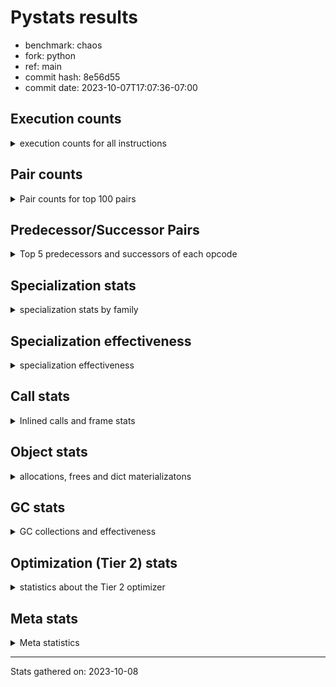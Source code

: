 
# Pystats results

- benchmark: chaos
- fork: python
- ref: main
- commit hash: 8e56d55
- commit date: 2023-10-07T17:07:36-07:00

## Execution counts

<details>
<summary> execution counts for all instructions </summary>

|Name | Count | Self | Cumulative | Miss ratio | 
|---|---:|---:|---:|---:|
| LOAD_FAST | 123,939,000 | 19.1% | 19.1% |  |
| LOAD_FAST_LOAD_FAST | 66,018,660 | 10.2% | 29.2% |  |
| LOAD_ATTR_INSTANCE_VALUE | 64,604,040 | 9.9% | 39.2% |  |
| STORE_FAST | 43,789,980 | 6.7% | 45.9% |  |
| BINARY_OP_SUBTRACT_INT | 34,505,760 | 5.3% | 51.2% |  |
| LOAD_CONST | 32,549,460 | 5.0% | 56.2% |  |
| BINARY_SUBSCR_LIST_INT | 24,988,920 | 3.8% | 60.1% |  |
| BINARY_OP_ADD_INT | 24,272,220 | 3.7% | 63.8% |  |
| BINARY_OP_MULTIPLY_FLOAT | 23,100,000 | 3.6% | 67.3% |  |
| BINARY_OP | 22,220,740 | 3.4% | 70.8% |  |
| BINARY_OP_ADD_FLOAT | 15,000,120 | 2.3% | 73.1% |  |
| RESUME_CHECK | 14,400,240 | 2.2% | 75.3% |  |
| RETURN_VALUE | 14,100,120 | 2.2% | 77.5% |  |
| STORE_ATTR_INSTANCE_VALUE | 13,203,960 | 2.0% | 79.5% |  |
| FOR_ITER_RANGE | 12,665,520 | 1.9% | 81.4% |  |
| JUMP_BACKWARD | 8,873,220 | 1.4% | 82.8% |  |
| LOAD_ATTR_METHOD_WITH_VALUES | 8,100,000 | 1.2% | 84.0% |  |
| CALL_PY_EXACT_ARGS | 7,800,000 | 1.2% | 85.2% |  |
| LOAD_GLOBAL_BUILTIN | 7,506,420 | 1.2% | 86.4% |  |
| POP_JUMP_IF_FALSE | 7,346,460 | 1.1% | 87.5% |  |
| LOAD_GLOBAL_MODULE | 7,200,220 | 1.1% | 88.6% |  |
| COMPARE_OP | 5,045,780 | 0.8% | 89.4% |  |
| RETURN_CONST | 4,500,180 | 0.7% | 90.1% |  |
| POP_JUMP_IF_NOT_NONE | 4,500,000 | 0.7% | 90.8% |  |
| EXIT_INIT_CHECK | 4,200,060 | 0.6% | 91.4% |  |
| CALL_ALLOC_AND_ENTER_INIT | 4,200,060 | 0.6% | 92.1% |  |
| GET_ITER | 3,900,120 | 0.6% | 92.7% |  |
| CALL_BUILTIN_CLASS | 3,900,120 | 0.6% | 93.3% |  |
| STORE_SUBSCR_LIST_INT | 3,900,000 | 0.6% | 93.9% |  |
| BINARY_SUBSCR_TUPLE_INT | 3,900,000 | 0.6% | 94.5% |  |
| COMPARE_OP_INT | 3,146,340 | 0.5% | 95.0% |  |
| PUSH_NULL | 3,002,160 | 0.5% | 95.4% |  |
| POP_JUMP_IF_TRUE | 2,944,620 | 0.5% | 95.9% |  |
| LIST_APPEND | 2,415,360 | 0.4% | 96.3% |  |
| CALL_LEN | 2,405,580 | 0.4% | 96.6% |  |
| CALL_BUILTIN_O | 2,401,800 | 0.4% | 97.0% |  |
| CALL | 2,100,920 | 0.3% | 97.3% |  |
| SWAP | 2,094,540 | 0.3% | 97.6% |  |
| BUILD_TUPLE | 1,800,120 | 0.3% | 97.9% |  |
| BINARY_OP_SUBTRACT_FLOAT | 1,800,060 | 0.3% | 98.2% |  |
| LOAD_ATTR_MODULE | 1,500,160 | 0.2% | 98.4% |  |
| INTERPRETER_EXIT | 1,500,060 | 0.2% | 98.7% |  |
| COMPARE_OP_FLOAT | 1,200,000 | 0.2% | 98.8% |  |
| POP_TOP | 1,194,660 | 0.2% | 99.0% |  |
| BUILD_LIST | 615,420 | 0.1% | 99.1% |  |
| LOAD_ATTR | 600,300 | 0.1% | 99.2% |  |
| LOAD_FAST_AND_CLEAR | 600,060 | 0.1% | 99.3% |  |
| LOAD_ATTR_METHOD_NO_DICT | 600,000 | 0.1% | 99.4% |  |
| IS_OP | 600,000 | 0.1% | 99.5% |  |
| COPY | 600,000 | 0.1% | 99.6% |  |
| CALL_METHOD_DESCRIPTOR_NOARGS | 600,000 | 0.1% | 99.7% |  |
| TO_BOOL_BOOL | 300,120 | 0.0% | 99.7% |  |
| CALL_ISINSTANCE | 300,120 | 0.0% | 99.8% |  |
| UNPACK_SEQUENCE_TWO_TUPLE | 300,000 | 0.0% | 99.8% |  |
| UNARY_NEGATIVE | 300,000 | 0.0% | 99.9% |  |
| STORE_FAST_STORE_FAST | 300,000 | 0.0% | 99.9% |  |
| JUMP_FORWARD | 300,000 | 0.0% | 100.0% |  |
| CALL_PY_WITH_DEFAULTS | 300,000 | 0.0% | 100.0% |  |
| BINARY_SUBSCR | 5,620 | 0.0% | 100.0% |  |
| LOAD_DEREF | 180 | 0.0% | 100.0% |  |
| LOAD_GLOBAL | 140 | 0.0% | 100.0% |  |
| COPY_FREE_VARS | 120 | 0.0% | 100.0% |  |
| TO_BOOL_NONE | 60 | 0.0% | 100.0% |  |
| NOP | 60 | 0.0% | 100.0% |  |
| LOAD_SUPER_ATTR_METHOD | 60 | 0.0% | 100.0% |  |
| CALL_TYPE_1 | 60 | 0.0% | 100.0% |  |
| CALL_METHOD_DESCRIPTOR_FAST | 60 | 0.0% | 100.0% | 100.0% |
| CALL_FUNCTION_EX | 60 | 0.0% | 100.0% |  |
| TO_BOOL | 20 | 0.0% | 100.0% |  |


</details>

## Pair counts

<details>
<summary> Pair counts for top 100 pairs </summary>

|Pair | Count | Self | Cumulative | 
|---|---:|---:|---:|
| LOAD_FAST LOAD_ATTR_INSTANCE_VALUE | 57,231,640 | 8.8% | 8.8% |
| LOAD_ATTR_INSTANCE_VALUE LOAD_FAST | 32,492,760 | 5.0% | 13.8% |
| STORE_FAST LOAD_FAST_LOAD_FAST | 25,846,440 | 4.0% | 17.8% |
| LOAD_FAST BINARY_OP_MULTIPLY_FLOAT | 21,600,000 | 3.3% | 21.1% |
| LOAD_FAST_LOAD_FAST STORE_ATTR_INSTANCE_VALUE | 12,600,180 | 1.9% | 23.0% |
| LOAD_CONST BINARY_OP_ADD_INT | 12,122,280 | 1.9% | 24.9% |
| STORE_FAST LOAD_FAST | 11,700,180 | 1.8% | 26.7% |
| BINARY_OP_MULTIPLY_FLOAT BINARY_OP_ADD_FLOAT | 11,700,000 | 1.8% | 28.5% |
| LOAD_FAST_LOAD_FAST BINARY_OP_SUBTRACT_INT | 11,400,000 | 1.8% | 30.3% |
| BINARY_OP_MULTIPLY_FLOAT LOAD_FAST | 11,400,000 | 1.8% | 32.0% |
| BINARY_OP_ADD_INT LOAD_FAST | 11,400,000 | 1.8% | 33.8% |
| FOR_ITER_RANGE STORE_FAST | 10,259,880 | 1.6% | 35.3% |
| BINARY_OP_SUBTRACT_INT BINARY_SUBSCR_LIST_INT | 10,200,000 | 1.6% | 36.9% |
| LOAD_FAST_LOAD_FAST LOAD_CONST | 9,900,000 | 1.5% | 38.4% |
| LOAD_CONST BINARY_OP_SUBTRACT_INT | 9,605,760 | 1.5% | 39.9% |
| BINARY_OP_ADD_FLOAT LOAD_FAST | 9,000,000 | 1.4% | 41.3% |
| BINARY_OP STORE_FAST | 9,000,000 | 1.4% | 42.7% |
| JUMP_BACKWARD FOR_ITER_RANGE | 8,765,400 | 1.3% | 44.0% |
| STORE_ATTR_INSTANCE_VALUE LOAD_FAST_LOAD_FAST | 8,400,120 | 1.3% | 45.3% |
| CALL_PY_EXACT_ARGS RESUME_CHECK | 7,800,000 | 1.2% | 46.5% |
| RESUME_CHECK LOAD_FAST | 7,500,060 | 1.2% | 47.7% |
| LOAD_FAST_LOAD_FAST BINARY_OP | 7,500,000 | 1.2% | 48.8% |
| BINARY_OP LOAD_FAST_LOAD_FAST | 7,500,000 | 1.2% | 50.0% |
| LOAD_FAST BINARY_OP_SUBTRACT_INT | 7,200,000 | 1.1% | 51.1% |
| LOAD_ATTR_INSTANCE_VALUE BINARY_OP_ADD_INT | 7,200,000 | 1.1% | 52.2% |
| BINARY_SUBSCR_LIST_INT STORE_FAST | 7,200,000 | 1.1% | 53.3% |
| BINARY_OP_SUBTRACT_INT BINARY_OP | 7,200,000 | 1.1% | 54.4% |
| BINARY_OP_ADD_INT BINARY_SUBSCR_LIST_INT | 7,022,280 | 1.1% | 55.5% |
| RETURN_VALUE STORE_FAST | 6,900,060 | 1.1% | 56.6% |
| LOAD_FAST_LOAD_FAST LOAD_ATTR_INSTANCE_VALUE | 6,772,320 | 1.0% | 57.6% |
| LOAD_FAST LOAD_CONST | 6,722,640 | 1.0% | 58.6% |
| LOAD_ATTR_INSTANCE_VALUE BINARY_OP_SUBTRACT_INT | 6,300,000 | 1.0% | 59.6% |
| BINARY_OP_SUBTRACT_INT LOAD_CONST | 6,300,000 | 1.0% | 60.6% |
| LOAD_ATTR_INSTANCE_VALUE LOAD_CONST | 6,005,580 | 0.9% | 61.5% |
| LOAD_FAST RETURN_VALUE | 5,700,060 | 0.9% | 62.4% |
| BINARY_OP_SUBTRACT_INT LOAD_FAST | 5,400,000 | 0.8% | 63.2% |
| LOAD_GLOBAL_BUILTIN LOAD_FAST | 4,805,820 | 0.7% | 63.9% |
| LOAD_GLOBAL_MODULE LOAD_FAST | 4,800,060 | 0.7% | 64.7% |
| RESUME_CHECK LOAD_FAST_LOAD_FAST | 4,500,060 | 0.7% | 65.4% |
| STORE_FAST LOAD_GLOBAL_BUILTIN | 4,500,040 | 0.7% | 66.1% |
| LOAD_FAST POP_JUMP_IF_NOT_NONE | 4,500,000 | 0.7% | 66.8% |
| LOAD_FAST_LOAD_FAST LOAD_FAST | 4,422,180 | 0.7% | 67.4% |
| POP_JUMP_IF_FALSE LOAD_FAST | 4,392,240 | 0.7% | 68.1% |
| STORE_ATTR_INSTANCE_VALUE RETURN_CONST | 4,203,660 | 0.6% | 68.8% |
| RETURN_CONST EXIT_INIT_CHECK | 4,200,060 | 0.6% | 69.4% |
| EXIT_INIT_CHECK RETURN_VALUE | 4,200,060 | 0.6% | 70.1% |
| CALL_ALLOC_AND_ENTER_INIT RESUME_CHECK | 4,200,060 | 0.6% | 70.7% |
| LOAD_FAST LOAD_ATTR_METHOD_WITH_VALUES | 4,200,000 | 0.6% | 71.3% |
| LOAD_FAST BINARY_OP_ADD_INT | 4,200,000 | 0.6% | 72.0% |
| BINARY_OP_SUBTRACT_INT STORE_FAST | 3,900,180 | 0.6% | 72.6% |
| CALL_BUILTIN_CLASS GET_ITER | 3,900,120 | 0.6% | 73.2% |
| STORE_SUBSCR_LIST_INT JUMP_BACKWARD | 3,900,000 | 0.6% | 73.8% |
| LOAD_FAST_LOAD_FAST BINARY_SUBSCR_LIST_INT | 3,900,000 | 0.6% | 74.4% |
| LOAD_CONST BINARY_SUBSCR_TUPLE_INT | 3,900,000 | 0.6% | 75.0% |
| BINARY_SUBSCR_LIST_INT LOAD_FAST_LOAD_FAST | 3,900,000 | 0.6% | 75.6% |
| BINARY_SUBSCR_LIST_INT LOAD_ATTR_METHOD_WITH_VALUES | 3,900,000 | 0.6% | 76.2% |
| BINARY_OP_ADD_FLOAT CALL_ALLOC_AND_ENTER_INIT | 3,900,000 | 0.6% | 76.8% |
| RETURN_VALUE LOAD_FAST_LOAD_FAST | 3,600,000 | 0.6% | 77.3% |
| POP_JUMP_IF_NOT_NONE LOAD_GLOBAL_MODULE | 3,600,000 | 0.6% | 77.9% |
| LOAD_FAST_LOAD_FAST STORE_SUBSCR_LIST_INT | 3,600,000 | 0.6% | 78.4% |
| LOAD_FAST_LOAD_FAST CALL_PY_EXACT_ARGS | 3,600,000 | 0.6% | 79.0% |
| LOAD_ATTR_METHOD_WITH_VALUES LOAD_FAST_LOAD_FAST | 3,600,000 | 0.6% | 79.6% |
| GET_ITER FOR_ITER_RANGE | 3,300,060 | 0.5% | 80.1% |
| COMPARE_OP_INT POP_JUMP_IF_FALSE | 3,146,340 | 0.5% | 80.5% |
| LOAD_CONST BINARY_OP | 3,000,120 | 0.5% | 81.0% |
| BINARY_OP_ADD_INT CALL_BUILTIN_CLASS | 3,000,000 | 0.5% | 81.5% |
| PUSH_NULL LOAD_FAST | 2,701,920 | 0.4% | 81.9% |
| BINARY_OP LOAD_FAST | 2,700,060 | 0.4% | 82.3% |
| LOAD_ATTR_METHOD_WITH_VALUES CALL_PY_EXACT_ARGS | 2,700,000 | 0.4% | 82.7% |
| COMPARE_OP POP_JUMP_IF_TRUE | 2,644,560 | 0.4% | 83.1% |
| LIST_APPEND JUMP_BACKWARD | 2,415,360 | 0.4% | 83.5% |
| LOAD_ATTR_INSTANCE_VALUE CALL_LEN | 2,405,580 | 0.4% | 83.9% |
| LOAD_ATTR_INSTANCE_VALUE LOAD_FAST_LOAD_FAST | 2,400,000 | 0.4% | 84.2% |
| COMPARE_OP POP_JUMP_IF_FALSE | 2,400,000 | 0.4% | 84.6% |
| BINARY_SUBSCR_TUPLE_INT COMPARE_OP | 2,400,000 | 0.4% | 85.0% |
| BINARY_SUBSCR_LIST_INT LIST_APPEND | 2,400,000 | 0.4% | 85.3% |
| POP_JUMP_IF_FALSE LOAD_FAST_LOAD_FAST | 2,249,760 | 0.3% | 85.7% |
| RESUME_CHECK LOAD_GLOBAL_MODULE | 2,100,080 | 0.3% | 86.0% |
| CALL_LEN LOAD_FAST | 2,100,000 | 0.3% | 86.3% |
| LOAD_FAST BINARY_SUBSCR_LIST_INT | 2,066,640 | 0.3% | 86.7% |
| BINARY_SUBSCR_LIST_INT COMPARE_OP | 2,044,560 | 0.3% | 87.0% |
| LOAD_FAST_LOAD_FAST COMPARE_OP_INT | 2,023,980 | 0.3% | 87.3% |
| BINARY_OP BINARY_OP_ADD_FLOAT | 1,800,040 | 0.3% | 87.6% |
| LOAD_GLOBAL_BUILTIN LOAD_FAST_LOAD_FAST | 1,800,000 | 0.3% | 87.8% |
| LOAD_ATTR_METHOD_WITH_VALUES LOAD_FAST | 1,800,000 | 0.3% | 88.1% |
| FOR_ITER_RANGE JUMP_BACKWARD | 1,800,000 | 0.3% | 88.4% |
| BINARY_OP_ADD_INT LOAD_CONST | 1,800,000 | 0.3% | 88.7% |
| POP_JUMP_IF_TRUE LOAD_FAST_LOAD_FAST | 1,622,280 | 0.2% | 88.9% |
| LOAD_FAST BINARY_OP | 1,515,380 | 0.2% | 89.1% |
| BUILD_TUPLE RETURN_VALUE | 1,505,580 | 0.2% | 89.4% |
| LOAD_FAST CALL_BUILTIN_O | 1,501,800 | 0.2% | 89.6% |
| CALL_BUILTIN_O STORE_FAST | 1,501,800 | 0.2% | 89.8% |
| LOAD_GLOBAL_MODULE LOAD_ATTR_MODULE | 1,500,100 | 0.2% | 90.1% |
| LOAD_ATTR_MODULE PUSH_NULL | 1,500,100 | 0.2% | 90.3% |
| CACHE RESUME_CHECK | 1,500,060 | 0.2% | 90.5% |
| RETURN_VALUE INTERPRETER_EXIT | 1,500,000 | 0.2% | 90.8% |
| LOAD_FAST CALL_PY_EXACT_ARGS | 1,500,000 | 0.2% | 91.0% |
| LOAD_ATTR_INSTANCE_VALUE LOAD_GLOBAL_BUILTIN | 1,500,000 | 0.2% | 91.2% |
| BINARY_SUBSCR_LIST_INT LOAD_FAST | 1,500,000 | 0.2% | 91.5% |
| BINARY_SUBSCR_LIST_INT BUILD_TUPLE | 1,500,000 | 0.2% | 91.7% |


</details>

## Predecessor/Successor Pairs

<details>
<summary> Top 5 predecessors and successors of each opcode </summary>

### CACHE

<details>
<summary> Successors and predecessors for CACHE </summary>

|Predecessors | Count | Percentage | 
|---|---:|---:|

|Successors | Count | Percentage | 
|---|---:|---:|
| RESUME_CHECK | 1,500,060 | 100.0% |


</details>

### BINARY_SUBSCR

<details>
<summary> Successors and predecessors for BINARY_SUBSCR </summary>

|Predecessors | Count | Percentage | 
|---|---:|---:|
| LOAD_CONST | 5,580 | 99.3% |
| BINARY_SUBSCR | 40 | 0.7% |

|Successors | Count | Percentage | 
|---|---:|---:|
| CALL | 5,580 | 99.3% |
| BINARY_SUBSCR | 40 | 0.7% |


</details>

### EXIT_INIT_CHECK

<details>
<summary> Successors and predecessors for EXIT_INIT_CHECK </summary>

|Predecessors | Count | Percentage | 
|---|---:|---:|
| RETURN_CONST | 4,200,060 | 100.0% |

|Successors | Count | Percentage | 
|---|---:|---:|
| RETURN_VALUE | 4,200,060 | 100.0% |


</details>

### GET_ITER

<details>
<summary> Successors and predecessors for GET_ITER </summary>

|Predecessors | Count | Percentage | 
|---|---:|---:|
| CALL_BUILTIN_CLASS | 3,900,120 | 100.0% |

|Successors | Count | Percentage | 
|---|---:|---:|
| FOR_ITER_RANGE | 3,300,060 | 84.6% |
| LOAD_FAST_AND_CLEAR | 600,060 | 15.4% |


</details>

### INTERPRETER_EXIT

<details>
<summary> Successors and predecessors for INTERPRETER_EXIT </summary>

|Predecessors | Count | Percentage | 
|---|---:|---:|
| RETURN_VALUE | 1,500,000 | 100.0% |
| RETURN_CONST | 60 | 0.0% |

|Successors | Count | Percentage | 
|---|---:|---:|


</details>

### NOP

<details>
<summary> Successors and predecessors for NOP </summary>

|Predecessors | Count | Percentage | 
|---|---:|---:|
| POP_TOP | 60 | 100.0% |

|Successors | Count | Percentage | 
|---|---:|---:|
| LOAD_DEREF | 60 | 100.0% |


</details>

### POP_TOP

<details>
<summary> Successors and predecessors for POP_TOP </summary>

|Predecessors | Count | Percentage | 
|---|---:|---:|
| STORE_FAST | 600,000 | 50.2% |
| RETURN_CONST | 300,060 | 25.1% |
| SWAP | 294,420 | 24.6% |
| CALL | 120 | 0.0% |
| CALL_METHOD_DESCRIPTOR_FAST | 60 | 0.0% |

|Successors | Count | Percentage | 
|---|---:|---:|
| LOAD_FAST | 900,060 | 75.3% |
| RETURN_VALUE | 294,420 | 24.6% |
| NOP | 60 | 0.0% |
| LOAD_CONST | 60 | 0.0% |
| LOAD_GLOBAL_BUILTIN | 40 | 0.0% |


</details>

### PUSH_NULL

<details>
<summary> Successors and predecessors for PUSH_NULL </summary>

|Predecessors | Count | Percentage | 
|---|---:|---:|
| LOAD_ATTR_MODULE | 1,500,100 | 50.0% |
| LOAD_FAST | 901,980 | 30.0% |
| BINARY_SUBSCR_LIST_INT | 600,000 | 20.0% |
| LOAD_DEREF | 60 | 0.0% |
| LOAD_ATTR | 20 | 0.0% |

|Successors | Count | Percentage | 
|---|---:|---:|
| LOAD_FAST | 2,701,920 | 90.0% |
| LOAD_GLOBAL_BUILTIN | 300,000 | 10.0% |
| CALL | 240 | 0.0% |


</details>

### RETURN_VALUE

<details>
<summary> Successors and predecessors for RETURN_VALUE </summary>

|Predecessors | Count | Percentage | 
|---|---:|---:|
| LOAD_FAST | 5,700,060 | 40.4% |
| EXIT_INIT_CHECK | 4,200,060 | 29.8% |
| BUILD_TUPLE | 1,505,580 | 10.7% |
| CALL_BUILTIN_O | 900,000 | 6.4% |
| RETURN_VALUE | 600,000 | 4.3% |

|Successors | Count | Percentage | 
|---|---:|---:|
| STORE_FAST | 6,900,060 | 48.9% |
| LOAD_FAST_LOAD_FAST | 3,600,000 | 25.5% |
| INTERPRETER_EXIT | 1,500,000 | 10.6% |
| RETURN_VALUE | 600,000 | 4.3% |
| BINARY_OP | 600,000 | 4.3% |


</details>

### TO_BOOL

<details>
<summary> Successors and predecessors for TO_BOOL </summary>

|Predecessors | Count | Percentage | 
|---|---:|---:|
| LOAD_FAST | 20 | 100.0% |

|Successors | Count | Percentage | 
|---|---:|---:|
| TO_BOOL_NONE | 20 | 100.0% |


</details>

### UNARY_NEGATIVE

<details>
<summary> Successors and predecessors for UNARY_NEGATIVE </summary>

|Predecessors | Count | Percentage | 
|---|---:|---:|
| LOAD_ATTR_INSTANCE_VALUE | 300,000 | 100.0% |

|Successors | Count | Percentage | 
|---|---:|---:|
| LOAD_FAST | 300,000 | 100.0% |


</details>

### BINARY_OP

<details>
<summary> Successors and predecessors for BINARY_OP </summary>

|Predecessors | Count | Percentage | 
|---|---:|---:|
| LOAD_FAST_LOAD_FAST | 7,500,000 | 33.8% |
| BINARY_OP_SUBTRACT_INT | 7,200,000 | 32.4% |
| LOAD_CONST | 3,000,120 | 13.5% |
| LOAD_FAST | 1,515,380 | 6.8% |
| LOAD_ATTR_INSTANCE_VALUE | 1,200,040 | 5.4% |

|Successors | Count | Percentage | 
|---|---:|---:|
| STORE_FAST | 9,000,000 | 40.5% |
| LOAD_FAST_LOAD_FAST | 7,500,000 | 33.8% |
| LOAD_FAST | 2,700,060 | 12.2% |
| BINARY_OP_ADD_FLOAT | 1,800,040 | 8.1% |
| BINARY_OP | 605,200 | 2.7% |


</details>

### BUILD_LIST

<details>
<summary> Successors and predecessors for BUILD_LIST </summary>

|Predecessors | Count | Percentage | 
|---|---:|---:|
| SWAP | 600,060 | 97.5% |
| LOAD_CONST | 15,360 | 2.5% |

|Successors | Count | Percentage | 
|---|---:|---:|
| SWAP | 600,060 | 97.5% |
| LOAD_FAST | 15,360 | 2.5% |


</details>

### BUILD_TUPLE

<details>
<summary> Successors and predecessors for BUILD_TUPLE </summary>

|Predecessors | Count | Percentage | 
|---|---:|---:|
| BINARY_SUBSCR_LIST_INT | 1,500,000 | 83.3% |
| RETURN_VALUE | 300,000 | 16.7% |
| LOAD_GLOBAL_BUILTIN | 120 | 0.0% |

|Successors | Count | Percentage | 
|---|---:|---:|
| RETURN_VALUE | 1,505,580 | 83.6% |
| SWAP | 294,420 | 16.4% |
| CALL_ISINSTANCE | 120 | 0.0% |


</details>

### CALL

<details>
<summary> Successors and predecessors for CALL </summary>

|Predecessors | Count | Percentage | 
|---|---:|---:|
| LOAD_FAST | 900,100 | 42.8% |
| LOAD_ATTR_INSTANCE_VALUE | 300,000 | 14.3% |
| BINARY_OP_ADD_INT | 300,000 | 14.3% |
| BINARY_OP_ADD_FLOAT | 300,000 | 14.3% |
| BINARY_SUBSCR_LIST_INT | 294,420 | 14.0% |

|Successors | Count | Percentage | 
|---|---:|---:|
| STORE_FAST | 1,200,060 | 57.1% |
| RESUME_CHECK | 600,000 | 28.6% |
| LOAD_CONST | 300,000 | 14.3% |
| CALL | 560 | 0.0% |
| POP_TOP | 120 | 0.0% |


</details>

### CALL_FUNCTION_EX

<details>
<summary> Successors and predecessors for CALL_FUNCTION_EX </summary>

|Predecessors | Count | Percentage | 
|---|---:|---:|
| LOAD_FAST | 60 | 100.0% |

|Successors | Count | Percentage | 
|---|---:|---:|
| COPY_FREE_VARS | 60 | 100.0% |


</details>

### COMPARE_OP

<details>
<summary> Successors and predecessors for COMPARE_OP </summary>

|Predecessors | Count | Percentage | 
|---|---:|---:|
| BINARY_SUBSCR_TUPLE_INT | 2,400,000 | 47.6% |
| BINARY_SUBSCR_LIST_INT | 2,044,560 | 40.5% |
| LOAD_CONST | 300,020 | 5.9% |
| LOAD_FAST | 300,000 | 5.9% |
| COMPARE_OP | 1,200 | 0.0% |

|Successors | Count | Percentage | 
|---|---:|---:|
| POP_JUMP_IF_TRUE | 2,644,560 | 52.4% |
| POP_JUMP_IF_FALSE | 2,400,000 | 47.6% |
| COMPARE_OP | 1,200 | 0.0% |
| COMPARE_OP_INT | 20 | 0.0% |


</details>

### COPY

<details>
<summary> Successors and predecessors for COPY </summary>

|Predecessors | Count | Percentage | 
|---|---:|---:|
| LOAD_FAST | 600,000 | 100.0% |

|Successors | Count | Percentage | 
|---|---:|---:|
| LOAD_ATTR_INSTANCE_VALUE | 600,000 | 100.0% |


</details>

### COPY_FREE_VARS

<details>
<summary> Successors and predecessors for COPY_FREE_VARS </summary>

|Predecessors | Count | Percentage | 
|---|---:|---:|
| CALL_FUNCTION_EX | 60 | 50.0% |
| CALL | 60 | 50.0% |

|Successors | Count | Percentage | 
|---|---:|---:|
| RESUME_CHECK | 120 | 100.0% |


</details>

### IS_OP

<details>
<summary> Successors and predecessors for IS_OP </summary>

|Predecessors | Count | Percentage | 
|---|---:|---:|
| LOAD_GLOBAL_MODULE | 600,000 | 100.0% |

|Successors | Count | Percentage | 
|---|---:|---:|
| POP_JUMP_IF_FALSE | 600,000 | 100.0% |


</details>

### JUMP_BACKWARD

<details>
<summary> Successors and predecessors for JUMP_BACKWARD </summary>

|Predecessors | Count | Percentage | 
|---|---:|---:|
| STORE_SUBSCR_LIST_INT | 3,900,000 | 44.0% |
| LIST_APPEND | 2,415,360 | 27.2% |
| FOR_ITER_RANGE | 1,800,000 | 20.3% |
| POP_JUMP_IF_TRUE | 422,280 | 4.8% |
| STORE_FAST | 227,760 | 2.6% |

|Successors | Count | Percentage | 
|---|---:|---:|
| FOR_ITER_RANGE | 8,765,400 | 98.8% |
| LOAD_FAST | 107,820 | 1.2% |


</details>

### JUMP_FORWARD

<details>
<summary> Successors and predecessors for JUMP_FORWARD </summary>

|Predecessors | Count | Percentage | 
|---|---:|---:|
| STORE_ATTR_INSTANCE_VALUE | 300,000 | 100.0% |

|Successors | Count | Percentage | 
|---|---:|---:|
| LOAD_FAST | 300,000 | 100.0% |


</details>

### LIST_APPEND

<details>
<summary> Successors and predecessors for LIST_APPEND </summary>

|Predecessors | Count | Percentage | 
|---|---:|---:|
| BINARY_SUBSCR_LIST_INT | 2,400,000 | 99.4% |
| BINARY_OP | 15,360 | 0.6% |

|Successors | Count | Percentage | 
|---|---:|---:|
| JUMP_BACKWARD | 2,415,360 | 100.0% |


</details>

### LOAD_ATTR

<details>
<summary> Successors and predecessors for LOAD_ATTR </summary>

|Predecessors | Count | Percentage | 
|---|---:|---:|
| LOAD_FAST | 600,080 | 100.0% |
| LOAD_ATTR | 140 | 0.0% |
| LOAD_GLOBAL_MODULE | 60 | 0.0% |
| LOAD_GLOBAL | 20 | 0.0% |

|Successors | Count | Percentage | 
|---|---:|---:|
| STORE_FAST | 600,000 | 100.0% |
| LOAD_ATTR | 140 | 0.0% |
| LOAD_ATTR_INSTANCE_VALUE | 80 | 0.0% |
| LOAD_ATTR_MODULE | 60 | 0.0% |
| PUSH_NULL | 20 | 0.0% |


</details>

### LOAD_CONST

<details>
<summary> Successors and predecessors for LOAD_CONST </summary>

|Predecessors | Count | Percentage | 
|---|---:|---:|
| LOAD_FAST_LOAD_FAST | 9,900,000 | 30.4% |
| LOAD_FAST | 6,722,640 | 20.7% |
| BINARY_OP_SUBTRACT_INT | 6,300,000 | 19.4% |
| LOAD_ATTR_INSTANCE_VALUE | 6,005,580 | 18.5% |
| BINARY_OP_ADD_INT | 1,800,000 | 5.5% |

|Successors | Count | Percentage | 
|---|---:|---:|
| BINARY_OP_ADD_INT | 12,122,280 | 37.2% |
| BINARY_OP_SUBTRACT_INT | 9,605,760 | 29.5% |
| BINARY_SUBSCR_TUPLE_INT | 3,900,000 | 12.0% |
| BINARY_OP | 3,000,120 | 9.2% |
| COMPARE_OP_INT | 600,160 | 1.8% |


</details>

### LOAD_DEREF

<details>
<summary> Successors and predecessors for LOAD_DEREF </summary>

|Predecessors | Count | Percentage | 
|---|---:|---:|
| STORE_FAST | 60 | 33.3% |
| NOP | 60 | 33.3% |
| LOAD_GLOBAL_BUILTIN | 60 | 33.3% |

|Successors | Count | Percentage | 
|---|---:|---:|
| STORE_FAST | 60 | 33.3% |
| PUSH_NULL | 60 | 33.3% |
| LOAD_FAST | 60 | 33.3% |


</details>

### LOAD_FAST

<details>
<summary> Successors and predecessors for LOAD_FAST </summary>

|Predecessors | Count | Percentage | 
|---|---:|---:|
| LOAD_ATTR_INSTANCE_VALUE | 32,492,760 | 26.2% |
| STORE_FAST | 11,700,180 | 9.4% |
| BINARY_OP_MULTIPLY_FLOAT | 11,400,000 | 9.2% |
| BINARY_OP_ADD_INT | 11,400,000 | 9.2% |
| BINARY_OP_ADD_FLOAT | 9,000,000 | 7.3% |

|Successors | Count | Percentage | 
|---|---:|---:|
| LOAD_ATTR_INSTANCE_VALUE | 57,231,640 | 46.2% |
| BINARY_OP_MULTIPLY_FLOAT | 21,600,000 | 17.4% |
| BINARY_OP_SUBTRACT_INT | 7,200,000 | 5.8% |
| LOAD_CONST | 6,722,640 | 5.4% |
| RETURN_VALUE | 5,700,060 | 4.6% |


</details>

### LOAD_FAST_AND_CLEAR

<details>
<summary> Successors and predecessors for LOAD_FAST_AND_CLEAR </summary>

|Predecessors | Count | Percentage | 
|---|---:|---:|
| GET_ITER | 600,060 | 100.0% |

|Successors | Count | Percentage | 
|---|---:|---:|
| SWAP | 600,060 | 100.0% |


</details>

### LOAD_FAST_LOAD_FAST

<details>
<summary> Successors and predecessors for LOAD_FAST_LOAD_FAST </summary>

|Predecessors | Count | Percentage | 
|---|---:|---:|
| STORE_FAST | 25,846,440 | 39.2% |
| STORE_ATTR_INSTANCE_VALUE | 8,400,120 | 12.7% |
| BINARY_OP | 7,500,000 | 11.4% |
| RESUME_CHECK | 4,500,060 | 6.8% |
| BINARY_SUBSCR_LIST_INT | 3,900,000 | 5.9% |

|Successors | Count | Percentage | 
|---|---:|---:|
| STORE_ATTR_INSTANCE_VALUE | 12,600,180 | 19.1% |
| BINARY_OP_SUBTRACT_INT | 11,400,000 | 17.3% |
| LOAD_CONST | 9,900,000 | 15.0% |
| BINARY_OP | 7,500,000 | 11.4% |
| LOAD_ATTR_INSTANCE_VALUE | 6,772,320 | 10.3% |


</details>

### LOAD_GLOBAL

<details>
<summary> Successors and predecessors for LOAD_GLOBAL </summary>

|Predecessors | Count | Percentage | 
|---|---:|---:|
| STORE_FAST | 40 | 28.6% |
| RETURN_VALUE | 40 | 28.6% |
| RESUME_CHECK | 40 | 28.6% |
| POP_TOP | 20 | 14.3% |

|Successors | Count | Percentage | 
|---|---:|---:|
| LOAD_GLOBAL_MODULE | 80 | 57.1% |
| LOAD_GLOBAL_BUILTIN | 40 | 28.6% |
| LOAD_ATTR | 20 | 14.3% |


</details>

### POP_JUMP_IF_FALSE

<details>
<summary> Successors and predecessors for POP_JUMP_IF_FALSE </summary>

|Predecessors | Count | Percentage | 
|---|---:|---:|
| COMPARE_OP_INT | 3,146,340 | 42.8% |
| COMPARE_OP | 2,400,000 | 32.7% |
| COMPARE_OP_FLOAT | 1,200,000 | 16.3% |
| IS_OP | 600,000 | 8.2% |
| TO_BOOL_NONE | 60 | 0.0% |

|Successors | Count | Percentage | 
|---|---:|---:|
| LOAD_FAST | 4,392,240 | 59.8% |
| LOAD_FAST_LOAD_FAST | 2,249,760 | 30.6% |
| LOAD_CONST | 300,000 | 4.1% |
| RETURN_CONST | 296,520 | 4.0% |
| JUMP_BACKWARD | 107,820 | 1.5% |


</details>

### POP_JUMP_IF_NOT_NONE

<details>
<summary> Successors and predecessors for POP_JUMP_IF_NOT_NONE </summary>

|Predecessors | Count | Percentage | 
|---|---:|---:|
| LOAD_FAST | 4,500,000 | 100.0% |

|Successors | Count | Percentage | 
|---|---:|---:|
| LOAD_GLOBAL_MODULE | 3,600,000 | 80.0% |
| LOAD_FAST | 900,000 | 20.0% |


</details>

### POP_JUMP_IF_TRUE

<details>
<summary> Successors and predecessors for POP_JUMP_IF_TRUE </summary>

|Predecessors | Count | Percentage | 
|---|---:|---:|
| COMPARE_OP | 2,644,560 | 89.8% |
| TO_BOOL_BOOL | 300,060 | 10.2% |

|Successors | Count | Percentage | 
|---|---:|---:|
| LOAD_FAST_LOAD_FAST | 1,622,280 | 55.1% |
| LOAD_FAST | 600,000 | 20.4% |
| JUMP_BACKWARD | 422,280 | 14.3% |
| LOAD_GLOBAL_MODULE | 300,000 | 10.2% |
| LOAD_GLOBAL_BUILTIN | 60 | 0.0% |


</details>

### RETURN_CONST

<details>
<summary> Successors and predecessors for RETURN_CONST </summary>

|Predecessors | Count | Percentage | 
|---|---:|---:|
| STORE_ATTR_INSTANCE_VALUE | 4,203,660 | 93.4% |
| POP_JUMP_IF_FALSE | 296,520 | 6.6% |

|Successors | Count | Percentage | 
|---|---:|---:|
| EXIT_INIT_CHECK | 4,200,060 | 93.3% |
| POP_TOP | 300,060 | 6.7% |
| INTERPRETER_EXIT | 60 | 0.0% |


</details>

### STORE_FAST

<details>
<summary> Successors and predecessors for STORE_FAST </summary>

|Predecessors | Count | Percentage | 
|---|---:|---:|
| FOR_ITER_RANGE | 10,259,880 | 23.4% |
| BINARY_OP | 9,000,000 | 20.6% |
| BINARY_SUBSCR_LIST_INT | 7,200,000 | 16.4% |
| RETURN_VALUE | 6,900,060 | 15.8% |
| BINARY_OP_SUBTRACT_INT | 3,900,180 | 8.9% |

|Successors | Count | Percentage | 
|---|---:|---:|
| LOAD_FAST_LOAD_FAST | 25,846,440 | 59.0% |
| LOAD_FAST | 11,700,180 | 26.7% |
| LOAD_GLOBAL_BUILTIN | 4,500,040 | 10.3% |
| STORE_FAST | 600,060 | 1.4% |
| POP_TOP | 600,000 | 1.4% |


</details>

### STORE_FAST_STORE_FAST

<details>
<summary> Successors and predecessors for STORE_FAST_STORE_FAST </summary>

|Predecessors | Count | Percentage | 
|---|---:|---:|
| UNPACK_SEQUENCE_TWO_TUPLE | 300,000 | 100.0% |

|Successors | Count | Percentage | 
|---|---:|---:|
| LOAD_FAST_LOAD_FAST | 300,000 | 100.0% |


</details>

### SWAP

<details>
<summary> Successors and predecessors for SWAP </summary>

|Predecessors | Count | Percentage | 
|---|---:|---:|
| LOAD_FAST_AND_CLEAR | 600,060 | 28.6% |
| BUILD_LIST | 600,060 | 28.6% |
| BINARY_OP_ADD_FLOAT | 600,000 | 28.6% |
| BUILD_TUPLE | 294,420 | 14.1% |

|Successors | Count | Percentage | 
|---|---:|---:|
| FOR_ITER_RANGE | 600,060 | 28.6% |
| BUILD_LIST | 600,060 | 28.6% |
| STORE_ATTR_INSTANCE_VALUE | 600,000 | 28.6% |
| POP_TOP | 294,420 | 14.1% |


</details>

### BINARY_OP_ADD_FLOAT

<details>
<summary> Successors and predecessors for BINARY_OP_ADD_FLOAT </summary>

|Predecessors | Count | Percentage | 
|---|---:|---:|
| BINARY_OP_MULTIPLY_FLOAT | 11,700,000 | 78.0% |
| BINARY_OP | 1,800,040 | 12.0% |
| LOAD_ATTR_INSTANCE_VALUE | 900,080 | 6.0% |
| LOAD_CONST | 600,000 | 4.0% |

|Successors | Count | Percentage | 
|---|---:|---:|
| LOAD_FAST | 9,000,000 | 60.0% |
| CALL_ALLOC_AND_ENTER_INIT | 3,900,000 | 26.0% |
| CALL_BUILTIN_O | 900,000 | 6.0% |
| SWAP | 600,000 | 4.0% |
| STORE_FAST | 300,000 | 2.0% |


</details>

### BINARY_OP_ADD_INT

<details>
<summary> Successors and predecessors for BINARY_OP_ADD_INT </summary>

|Predecessors | Count | Percentage | 
|---|---:|---:|
| LOAD_CONST | 12,122,280 | 49.9% |
| LOAD_ATTR_INSTANCE_VALUE | 7,200,000 | 29.7% |
| LOAD_FAST | 4,200,000 | 17.3% |
| BINARY_SUBSCR_LIST_INT | 749,940 | 3.1% |

|Successors | Count | Percentage | 
|---|---:|---:|
| LOAD_FAST | 11,400,000 | 47.0% |
| BINARY_SUBSCR_LIST_INT | 7,022,280 | 28.9% |
| CALL_BUILTIN_CLASS | 3,000,000 | 12.4% |
| LOAD_CONST | 1,800,000 | 7.4% |
| COMPARE_OP_INT | 522,180 | 2.2% |


</details>

### BINARY_OP_MULTIPLY_FLOAT

<details>
<summary> Successors and predecessors for BINARY_OP_MULTIPLY_FLOAT </summary>

|Predecessors | Count | Percentage | 
|---|---:|---:|
| LOAD_FAST | 21,600,000 | 93.5% |
| LOAD_ATTR_INSTANCE_VALUE | 600,000 | 2.6% |
| BINARY_OP_SUBTRACT_FLOAT | 600,000 | 2.6% |
| LOAD_FAST_LOAD_FAST | 300,000 | 1.3% |

|Successors | Count | Percentage | 
|---|---:|---:|
| BINARY_OP_ADD_FLOAT | 11,700,000 | 50.6% |
| LOAD_FAST | 11,400,000 | 49.4% |


</details>

### BINARY_OP_SUBTRACT_FLOAT

<details>
<summary> Successors and predecessors for BINARY_OP_SUBTRACT_FLOAT </summary>

|Predecessors | Count | Percentage | 
|---|---:|---:|
| LOAD_ATTR_INSTANCE_VALUE | 1,200,000 | 66.7% |
| LOAD_CONST | 600,000 | 33.3% |
| LOAD_FAST | 40 | 0.0% |
| BINARY_OP | 20 | 0.0% |

|Successors | Count | Percentage | 
|---|---:|---:|
| LOAD_FAST | 1,200,000 | 66.7% |
| BINARY_OP_MULTIPLY_FLOAT | 600,000 | 33.3% |
| STORE_FAST | 60 | 0.0% |


</details>

### BINARY_OP_SUBTRACT_INT

<details>
<summary> Successors and predecessors for BINARY_OP_SUBTRACT_INT </summary>

|Predecessors | Count | Percentage | 
|---|---:|---:|
| LOAD_FAST_LOAD_FAST | 11,400,000 | 33.0% |
| LOAD_CONST | 9,605,760 | 27.8% |
| LOAD_FAST | 7,200,000 | 20.9% |
| LOAD_ATTR_INSTANCE_VALUE | 6,300,000 | 18.3% |

|Successors | Count | Percentage | 
|---|---:|---:|
| BINARY_SUBSCR_LIST_INT | 10,200,000 | 29.6% |
| BINARY_OP | 7,200,000 | 20.9% |
| LOAD_CONST | 6,300,000 | 18.3% |
| LOAD_FAST | 5,400,000 | 15.6% |
| STORE_FAST | 3,900,180 | 11.3% |


</details>

### BINARY_SUBSCR_LIST_INT

<details>
<summary> Successors and predecessors for BINARY_SUBSCR_LIST_INT </summary>

|Predecessors | Count | Percentage | 
|---|---:|---:|
| BINARY_OP_SUBTRACT_INT | 10,200,000 | 40.8% |
| BINARY_OP_ADD_INT | 7,022,280 | 28.1% |
| LOAD_FAST_LOAD_FAST | 3,900,000 | 15.6% |
| LOAD_FAST | 2,066,640 | 8.3% |
| BINARY_SUBSCR_TUPLE_INT | 1,200,000 | 4.8% |

|Successors | Count | Percentage | 
|---|---:|---:|
| STORE_FAST | 7,200,000 | 28.8% |
| LOAD_FAST_LOAD_FAST | 3,900,000 | 15.6% |
| LOAD_ATTR_METHOD_WITH_VALUES | 3,900,000 | 15.6% |
| LIST_APPEND | 2,400,000 | 9.6% |
| COMPARE_OP | 2,044,560 | 8.2% |


</details>

### BINARY_SUBSCR_TUPLE_INT

<details>
<summary> Successors and predecessors for BINARY_SUBSCR_TUPLE_INT </summary>

|Predecessors | Count | Percentage | 
|---|---:|---:|
| LOAD_CONST | 3,900,000 | 100.0% |

|Successors | Count | Percentage | 
|---|---:|---:|
| COMPARE_OP | 2,400,000 | 61.5% |
| BINARY_SUBSCR_LIST_INT | 1,200,000 | 30.8% |
| BINARY_OP | 300,000 | 7.7% |


</details>

### CALL_ALLOC_AND_ENTER_INIT

<details>
<summary> Successors and predecessors for CALL_ALLOC_AND_ENTER_INIT </summary>

|Predecessors | Count | Percentage | 
|---|---:|---:|
| BINARY_OP_ADD_FLOAT | 3,900,000 | 92.9% |
| BINARY_OP | 300,000 | 7.1% |
| LOAD_CONST | 40 | 0.0% |
| CALL | 20 | 0.0% |

|Successors | Count | Percentage | 
|---|---:|---:|
| RESUME_CHECK | 4,200,060 | 100.0% |


</details>

### CALL_BUILTIN_CLASS

<details>
<summary> Successors and predecessors for CALL_BUILTIN_CLASS </summary>

|Predecessors | Count | Percentage | 
|---|---:|---:|
| BINARY_OP_ADD_INT | 3,000,000 | 76.9% |
| BINARY_OP_SUBTRACT_INT | 600,000 | 15.4% |
| CALL_LEN | 300,000 | 7.7% |
| LOAD_FAST | 80 | 0.0% |
| CALL | 40 | 0.0% |

|Successors | Count | Percentage | 
|---|---:|---:|
| GET_ITER | 3,900,120 | 100.0% |


</details>

### CALL_BUILTIN_O

<details>
<summary> Successors and predecessors for CALL_BUILTIN_O </summary>

|Predecessors | Count | Percentage | 
|---|---:|---:|
| LOAD_FAST | 1,501,800 | 62.5% |
| BINARY_OP_ADD_FLOAT | 900,000 | 37.5% |

|Successors | Count | Percentage | 
|---|---:|---:|
| STORE_FAST | 1,501,800 | 62.5% |
| RETURN_VALUE | 900,000 | 37.5% |


</details>

### CALL_ISINSTANCE

<details>
<summary> Successors and predecessors for CALL_ISINSTANCE </summary>

|Predecessors | Count | Percentage | 
|---|---:|---:|
| LOAD_GLOBAL_MODULE | 300,000 | 100.0% |
| BUILD_TUPLE | 120 | 0.0% |

|Successors | Count | Percentage | 
|---|---:|---:|
| TO_BOOL_BOOL | 300,120 | 100.0% |


</details>

### CALL_LEN

<details>
<summary> Successors and predecessors for CALL_LEN </summary>

|Predecessors | Count | Percentage | 
|---|---:|---:|
| LOAD_ATTR_INSTANCE_VALUE | 2,405,580 | 100.0% |

|Successors | Count | Percentage | 
|---|---:|---:|
| LOAD_FAST | 2,100,000 | 87.3% |
| CALL_BUILTIN_CLASS | 300,000 | 12.5% |
| LOAD_CONST | 5,580 | 0.2% |


</details>

### CALL_METHOD_DESCRIPTOR_FAST

<details>
<summary> Successors and predecessors for CALL_METHOD_DESCRIPTOR_FAST </summary>

|Predecessors | Count | Percentage | 
|---|---:|---:|
| LOAD_FAST | 60 | 100.0% |

|Successors | Count | Percentage | 
|---|---:|---:|
| POP_TOP | 60 | 100.0% |


</details>

### CALL_METHOD_DESCRIPTOR_NOARGS

<details>
<summary> Successors and predecessors for CALL_METHOD_DESCRIPTOR_NOARGS </summary>

|Predecessors | Count | Percentage | 
|---|---:|---:|
| LOAD_ATTR_METHOD_NO_DICT | 600,000 | 100.0% |

|Successors | Count | Percentage | 
|---|---:|---:|
| STORE_FAST | 600,000 | 100.0% |


</details>

### CALL_PY_EXACT_ARGS

<details>
<summary> Successors and predecessors for CALL_PY_EXACT_ARGS </summary>

|Predecessors | Count | Percentage | 
|---|---:|---:|
| LOAD_FAST_LOAD_FAST | 3,600,000 | 46.2% |
| LOAD_ATTR_METHOD_WITH_VALUES | 2,700,000 | 34.6% |
| LOAD_FAST | 1,500,000 | 19.2% |

|Successors | Count | Percentage | 
|---|---:|---:|
| RESUME_CHECK | 7,800,000 | 100.0% |


</details>

### CALL_PY_WITH_DEFAULTS

<details>
<summary> Successors and predecessors for CALL_PY_WITH_DEFAULTS </summary>

|Predecessors | Count | Percentage | 
|---|---:|---:|
| LOAD_FAST | 300,000 | 100.0% |

|Successors | Count | Percentage | 
|---|---:|---:|
| RESUME_CHECK | 300,000 | 100.0% |


</details>

### CALL_TYPE_1

<details>
<summary> Successors and predecessors for CALL_TYPE_1 </summary>

|Predecessors | Count | Percentage | 
|---|---:|---:|
| LOAD_CONST | 60 | 100.0% |

|Successors | Count | Percentage | 
|---|---:|---:|
| LOAD_GLOBAL_BUILTIN | 60 | 100.0% |


</details>

### COMPARE_OP_FLOAT

<details>
<summary> Successors and predecessors for COMPARE_OP_FLOAT </summary>

|Predecessors | Count | Percentage | 
|---|---:|---:|
| LOAD_ATTR_INSTANCE_VALUE | 1,200,000 | 100.0% |

|Successors | Count | Percentage | 
|---|---:|---:|
| POP_JUMP_IF_FALSE | 1,200,000 | 100.0% |


</details>

### COMPARE_OP_INT

<details>
<summary> Successors and predecessors for COMPARE_OP_INT </summary>

|Predecessors | Count | Percentage | 
|---|---:|---:|
| LOAD_FAST_LOAD_FAST | 2,023,980 | 64.3% |
| LOAD_CONST | 600,160 | 19.1% |
| BINARY_OP_ADD_INT | 522,180 | 16.6% |
| COMPARE_OP | 20 | 0.0% |

|Successors | Count | Percentage | 
|---|---:|---:|
| POP_JUMP_IF_FALSE | 3,146,340 | 100.0% |


</details>

### FOR_ITER_RANGE

<details>
<summary> Successors and predecessors for FOR_ITER_RANGE </summary>

|Predecessors | Count | Percentage | 
|---|---:|---:|
| JUMP_BACKWARD | 8,765,400 | 69.2% |
| GET_ITER | 3,300,060 | 26.1% |
| SWAP | 600,060 | 4.7% |

|Successors | Count | Percentage | 
|---|---:|---:|
| STORE_FAST | 10,259,880 | 81.0% |
| JUMP_BACKWARD | 1,800,000 | 14.2% |
| LOAD_FAST | 600,060 | 4.7% |
| LOAD_GLOBAL_BUILTIN | 5,580 | 0.0% |


</details>

### LOAD_ATTR_INSTANCE_VALUE

<details>
<summary> Successors and predecessors for LOAD_ATTR_INSTANCE_VALUE </summary>

|Predecessors | Count | Percentage | 
|---|---:|---:|
| LOAD_FAST | 57,231,640 | 88.6% |
| LOAD_FAST_LOAD_FAST | 6,772,320 | 10.5% |
| COPY | 600,000 | 0.9% |
| LOAD_ATTR | 80 | 0.0% |

|Successors | Count | Percentage | 
|---|---:|---:|
| LOAD_FAST | 32,492,760 | 50.3% |
| BINARY_OP_ADD_INT | 7,200,000 | 11.1% |
| BINARY_OP_SUBTRACT_INT | 6,300,000 | 9.8% |
| LOAD_CONST | 6,005,580 | 9.3% |
| CALL_LEN | 2,405,580 | 3.7% |


</details>

### LOAD_ATTR_METHOD_NO_DICT

<details>
<summary> Successors and predecessors for LOAD_ATTR_METHOD_NO_DICT </summary>

|Predecessors | Count | Percentage | 
|---|---:|---:|
| LOAD_FAST | 600,000 | 100.0% |

|Successors | Count | Percentage | 
|---|---:|---:|
| CALL_METHOD_DESCRIPTOR_NOARGS | 600,000 | 100.0% |


</details>

### LOAD_ATTR_METHOD_WITH_VALUES

<details>
<summary> Successors and predecessors for LOAD_ATTR_METHOD_WITH_VALUES </summary>

|Predecessors | Count | Percentage | 
|---|---:|---:|
| LOAD_FAST | 4,200,000 | 51.9% |
| BINARY_SUBSCR_LIST_INT | 3,900,000 | 48.1% |

|Successors | Count | Percentage | 
|---|---:|---:|
| LOAD_FAST_LOAD_FAST | 3,600,000 | 44.4% |
| CALL_PY_EXACT_ARGS | 2,700,000 | 33.3% |
| LOAD_FAST | 1,800,000 | 22.2% |


</details>

### LOAD_ATTR_MODULE

<details>
<summary> Successors and predecessors for LOAD_ATTR_MODULE </summary>

|Predecessors | Count | Percentage | 
|---|---:|---:|
| LOAD_GLOBAL_MODULE | 1,500,100 | 100.0% |
| LOAD_ATTR | 60 | 0.0% |

|Successors | Count | Percentage | 
|---|---:|---:|
| PUSH_NULL | 1,500,100 | 100.0% |
| STORE_FAST | 60 | 0.0% |


</details>

### LOAD_GLOBAL_BUILTIN

<details>
<summary> Successors and predecessors for LOAD_GLOBAL_BUILTIN </summary>

|Predecessors | Count | Percentage | 
|---|---:|---:|
| STORE_FAST | 4,500,040 | 59.9% |
| LOAD_ATTR_INSTANCE_VALUE | 1,500,000 | 20.0% |
| BINARY_OP_SUBTRACT_INT | 600,000 | 8.0% |
| LOAD_GLOBAL_BUILTIN | 300,360 | 4.0% |
| RESUME_CHECK | 300,000 | 4.0% |

|Successors | Count | Percentage | 
|---|---:|---:|
| LOAD_FAST | 4,805,820 | 64.0% |
| LOAD_FAST_LOAD_FAST | 1,800,000 | 24.0% |
| LOAD_CONST | 600,060 | 8.0% |
| LOAD_GLOBAL_BUILTIN | 300,360 | 4.0% |
| BUILD_TUPLE | 120 | 0.0% |


</details>

### LOAD_GLOBAL_MODULE

<details>
<summary> Successors and predecessors for LOAD_GLOBAL_MODULE </summary>

|Predecessors | Count | Percentage | 
|---|---:|---:|
| POP_JUMP_IF_NOT_NONE | 3,600,000 | 50.0% |
| RESUME_CHECK | 2,100,080 | 29.2% |
| LOAD_FAST | 1,194,420 | 16.6% |
| POP_JUMP_IF_TRUE | 300,000 | 4.2% |
| BINARY_OP_SUBTRACT_INT | 5,580 | 0.1% |

|Successors | Count | Percentage | 
|---|---:|---:|
| LOAD_FAST | 4,800,060 | 66.7% |
| LOAD_ATTR_MODULE | 1,500,100 | 20.8% |
| IS_OP | 600,000 | 8.3% |
| CALL_ISINSTANCE | 300,000 | 4.2% |
| LOAD_ATTR | 60 | 0.0% |


</details>

### LOAD_SUPER_ATTR_METHOD

<details>
<summary> Successors and predecessors for LOAD_SUPER_ATTR_METHOD </summary>

|Predecessors | Count | Percentage | 
|---|---:|---:|
| LOAD_FAST | 60 | 100.0% |

|Successors | Count | Percentage | 
|---|---:|---:|
| LOAD_FAST | 60 | 100.0% |


</details>

### RESUME_CHECK

<details>
<summary> Successors and predecessors for RESUME_CHECK </summary>

|Predecessors | Count | Percentage | 
|---|---:|---:|
| CALL_PY_EXACT_ARGS | 7,800,000 | 54.2% |
| CALL_ALLOC_AND_ENTER_INIT | 4,200,060 | 29.2% |
| CACHE | 1,500,060 | 10.4% |
| CALL | 600,000 | 4.2% |
| CALL_PY_WITH_DEFAULTS | 300,000 | 2.1% |

|Successors | Count | Percentage | 
|---|---:|---:|
| LOAD_FAST | 7,500,060 | 52.1% |
| LOAD_FAST_LOAD_FAST | 4,500,060 | 31.2% |
| LOAD_GLOBAL_MODULE | 2,100,080 | 14.6% |
| LOAD_GLOBAL_BUILTIN | 300,000 | 2.1% |
| LOAD_GLOBAL | 40 | 0.0% |


</details>

### STORE_ATTR_INSTANCE_VALUE

<details>
<summary> Successors and predecessors for STORE_ATTR_INSTANCE_VALUE </summary>

|Predecessors | Count | Percentage | 
|---|---:|---:|
| LOAD_FAST_LOAD_FAST | 12,600,180 | 95.4% |
| SWAP | 600,000 | 4.5% |
| LOAD_FAST | 3,780 | 0.0% |

|Successors | Count | Percentage | 
|---|---:|---:|
| LOAD_FAST_LOAD_FAST | 8,400,120 | 63.6% |
| RETURN_CONST | 4,203,660 | 31.8% |
| LOAD_FAST | 300,180 | 2.3% |
| JUMP_FORWARD | 300,000 | 2.3% |


</details>

### STORE_SUBSCR_LIST_INT

<details>
<summary> Successors and predecessors for STORE_SUBSCR_LIST_INT </summary>

|Predecessors | Count | Percentage | 
|---|---:|---:|
| LOAD_FAST_LOAD_FAST | 3,600,000 | 92.3% |
| BINARY_OP_SUBTRACT_INT | 300,000 | 7.7% |

|Successors | Count | Percentage | 
|---|---:|---:|
| JUMP_BACKWARD | 3,900,000 | 100.0% |


</details>

### TO_BOOL_BOOL

<details>
<summary> Successors and predecessors for TO_BOOL_BOOL </summary>

|Predecessors | Count | Percentage | 
|---|---:|---:|
| CALL_ISINSTANCE | 300,120 | 100.0% |

|Successors | Count | Percentage | 
|---|---:|---:|
| POP_JUMP_IF_TRUE | 300,060 | 100.0% |
| POP_JUMP_IF_FALSE | 60 | 0.0% |


</details>

### TO_BOOL_NONE

<details>
<summary> Successors and predecessors for TO_BOOL_NONE </summary>

|Predecessors | Count | Percentage | 
|---|---:|---:|
| LOAD_FAST | 40 | 66.7% |
| TO_BOOL | 20 | 33.3% |

|Successors | Count | Percentage | 
|---|---:|---:|
| POP_JUMP_IF_FALSE | 60 | 100.0% |


</details>

### UNPACK_SEQUENCE_TWO_TUPLE

<details>
<summary> Successors and predecessors for UNPACK_SEQUENCE_TWO_TUPLE </summary>

|Predecessors | Count | Percentage | 
|---|---:|---:|
| RETURN_VALUE | 300,000 | 100.0% |

|Successors | Count | Percentage | 
|---|---:|---:|
| STORE_FAST_STORE_FAST | 300,000 | 100.0% |


</details>


</details>

## Specialization stats

<details>
<summary> specialization stats by family </summary>

### BINARY_SUBSCR

<details>
<summary> specialization stats for BINARY_SUBSCR family </summary>

|Kind | Count | Ratio | 
|---|---|---|
| specialization.deferred |         5580 | 0.0% |
|          hit |     28888920 | 100.0% |

#### Specialization attempts

| | Count | Ratio | 
|---|---:|---:|
| Success | 0 | 0.0% |
| Failure | 40 | 100.0% |

|Failure kind | Count | Ratio | 
|---|---:|---:|
| out of range | 40 | 100.0% |


</details>

### STORE_SUBSCR

<details>
<summary> specialization stats for STORE_SUBSCR family </summary>

|Kind | Count | Ratio | 
|---|---|---|
|          hit |      3900000 | 100.0% |


</details>

### TO_BOOL

<details>
<summary> specialization stats for TO_BOOL family </summary>

|Kind | Count | Ratio | 
|---|---|---|
|          hit |       300180 | 100.0% |

#### Specialization attempts

| | Count | Ratio | 
|---|---:|---:|
| Success | 20 | 100.0% |
| Failure | 0 | 0.0% |

|Failure kind | Count | Ratio | 
|---|---:|---:|


</details>

### BINARY_OP

<details>
<summary> specialization stats for BINARY_OP family </summary>

|Kind | Count | Ratio | 
|---|---|---|
| specialization.deferred |     22215480 | 18.4% |
|          hit |     98678160 | 81.6% |

#### Specialization attempts

| | Count | Ratio | 
|---|---:|---:|
| Success | 60 | 1.1% |
| Failure | 5,200 | 98.9% |

|Failure kind | Count | Ratio | 
|---|---:|---:|
| true divide different types | 1,760 | 33.8% |
| subtract different types | 1,720 | 33.1% |
| power | 660 | 12.7% |
| multiply different types | 460 | 8.8% |
| true divide float | 360 | 6.9% |
| true divide other | 60 | 1.2% |
| subtract other | 60 | 1.2% |
| add other | 60 | 1.2% |
| add different types | 60 | 1.2% |


</details>

### CALL

<details>
<summary> specialization stats for CALL family </summary>

|Kind | Count | Ratio | 
|---|---|---|
| specialization.deferred |      2100300 | 8.7% |
|          hit |     21907740 | 91.2% |
|         miss |           60 | 0.0% |

#### Specialization attempts

| | Count | Ratio | 
|---|---:|---:|
| Success | 60 | 9.7% |
| Failure | 560 | 90.3% |

|Failure kind | Count | Ratio | 
|---|---:|---:|
| class no vectorcall | 180 | 32.1% |
| bound method | 180 | 32.1% |
| other | 140 | 25.0% |
| cfunc noargs | 60 | 10.7% |


</details>

### COMPARE_OP

<details>
<summary> specialization stats for COMPARE_OP family </summary>

|Kind | Count | Ratio | 
|---|---|---|
| specialization.deferred |      5044560 | 53.7% |
|          hit |      4346340 | 46.3% |

#### Specialization attempts

| | Count | Ratio | 
|---|---:|---:|
| Success | 20 | 1.6% |
| Failure | 1,200 | 98.4% |

|Failure kind | Count | Ratio | 
|---|---:|---:|
| float long | 1,200 | 100.0% |


</details>

### FOR_ITER

<details>
<summary> specialization stats for FOR_ITER family </summary>

|Kind | Count | Ratio | 
|---|---|---|
|          hit |     12665520 | 100.0% |


</details>

### JUMP_BACKWARD

<details>
<summary> specialization stats for JUMP_BACKWARD family </summary>

|Kind | Count | Ratio | 
|---|---|---|


</details>

### LOAD_ATTR

<details>
<summary> specialization stats for LOAD_ATTR family </summary>

|Kind | Count | Ratio | 
|---|---|---|
| specialization.deferred |       600020 | 0.8% |
|          hit |     74804200 | 99.2% |

#### Specialization attempts

| | Count | Ratio | 
|---|---:|---:|
| Success | 140 | 50.0% |
| Failure | 140 | 50.0% |

|Failure kind | Count | Ratio | 
|---|---:|---:|
| method | 140 | 100.0% |


</details>

### LOAD_GLOBAL

<details>
<summary> specialization stats for LOAD_GLOBAL family </summary>

|Kind | Count | Ratio | 
|---|---|---|
| specialization.deferred |           20 | 0.0% |
|          hit |     14706640 | 100.0% |

#### Specialization attempts

| | Count | Ratio | 
|---|---:|---:|
| Success | 120 | 100.0% |
| Failure | 0 | 0.0% |

|Failure kind | Count | Ratio | 
|---|---:|---:|


</details>

### LOAD_SUPER_ATTR

<details>
<summary> specialization stats for LOAD_SUPER_ATTR family </summary>

|Kind | Count | Ratio | 
|---|---|---|
|          hit |           60 | 100.0% |


</details>

### POP_JUMP_IF_FALSE

<details>
<summary> specialization stats for POP_JUMP_IF_FALSE family </summary>

|Kind | Count | Ratio | 
|---|---|---|


</details>

### POP_JUMP_IF_NOT_NONE

<details>
<summary> specialization stats for POP_JUMP_IF_NOT_NONE family </summary>

|Kind | Count | Ratio | 
|---|---|---|


</details>

### POP_JUMP_IF_TRUE

<details>
<summary> specialization stats for POP_JUMP_IF_TRUE family </summary>

|Kind | Count | Ratio | 
|---|---|---|


</details>

### STORE_ATTR

<details>
<summary> specialization stats for STORE_ATTR family </summary>

|Kind | Count | Ratio | 
|---|---|---|
|          hit |     13203960 | 100.0% |


</details>

### UNPACK_SEQUENCE

<details>
<summary> specialization stats for UNPACK_SEQUENCE family </summary>

|Kind | Count | Ratio | 
|---|---|---|
|          hit |       300000 | 100.0% |


</details>


</details>

## Specialization effectiveness

<details>
<summary> specialization effectiveness </summary>

|Instructions | Count | Ratio | 
|---|---:|---:|
| Basic | 308,320,380 | 47.4% |
| Not specialized | 53,637,880 | 8.3% |
| Specialized | 288,101,960 | 44.3% |

### Deferred by instruction

<details>
<summary> deferred by instruction </summary>

|Name | Count | Ratio | 
|---|---:|---:|
| BINARY_OP | 22,215,480 | 74.1% |
| COMPARE_OP | 5,044,560 | 16.8% |
| CALL | 2,100,300 | 7.0% |
| LOAD_ATTR | 600,020 | 2.0% |
| BINARY_SUBSCR | 5,580 | 0.0% |
| LOAD_GLOBAL | 20 | 0.0% |
| UNPACK_SEQUENCE_TWO_TUPLE | 0 | 0.0% |
| UNPACK_SEQUENCE | 0 | 0.0% |
| UNARY_NEGATIVE | 0 | 0.0% |
| TO_BOOL_NONE | 0 | 0.0% |


</details>

### Misses by instruction

<details>
<summary> misses by instruction </summary>

|Name | Count | Ratio | 
|---|---:|---:|
| CALL_METHOD_DESCRIPTOR_FAST | 60 | 100.0% |
| UNPACK_SEQUENCE_TWO_TUPLE | 0 | 0.0% |
| UNARY_NEGATIVE | 0 | 0.0% |
| TO_BOOL_NONE | 0 | 0.0% |
| TO_BOOL_BOOL | 0 | 0.0% |
| SWAP | 0 | 0.0% |
| STORE_SUBSCR_LIST_INT | 0 | 0.0% |
| STORE_FAST_STORE_FAST | 0 | 0.0% |
| STORE_FAST | 0 | 0.0% |
| STORE_ATTR_INSTANCE_VALUE | 0 | 0.0% |


</details>


</details>

## Call stats

<details>
<summary> Inlined calls and frame stats </summary>

| | Count | Ratio | 
|---|---:|---:|
| Calls to PyEval_EvalDefault | 1,500,060 | 10.4% |
| Calls to Python functions inlined | 12,900,180 | 89.6% |
| Calls via PyEval_EvalFrame (total) | 1,500,060 | 10.4% |
| Calls via PyEval_EvalFrame (vector) | 1,500,060 | 10.4% |
| Calls via PyEval_EvalFrame (generator) | 0 | 0.0% |
| Calls via PyEval_EvalFrame (legacy) | 0 | 0.0% |
| Calls via PyEval_EvalFrame (function vectorcall) | 1,500,060 | 10.4% |
| Calls via PyEval_EvalFrame (build class) | 0 | 0.0% |
| Calls via PyEval_EvalFrame (slot) | 900,000 | 6.2% |
| Calls via PyEval_EvalFrame (function ex) | 60 | 0.0% |
| Calls via PyEval_EvalFrame (api) | 0 | 0.0% |
| Calls via PyEval_EvalFrame (method) | 0 | 0.0% |
| Frames pushed | 18,600,300 | 129.2% |
| Frame objects created | 0 | 0.0% |


</details>

## Object stats

<details>
<summary> allocations, frees and dict materializatons </summary>

| | Count | Ratio | 
|---|---:|---:|
| Allocations from freelist | 51,620,500 | 75.1% |
| Frees to freelist | 51,620,520 |  |
| Allocations | 17,126,600 | 24.9% |
| Allocations to 512 bytes | 17,111,240 | 24.9% |
| Allocations to 4 kbytes | 15,360 | 0.0% |
| Allocations over 4 kbytes | 0 | 0.0% |
| Frees | 17,726,580 |  |
| New values | 0 |  |
| Interpreter increfs | 280,966,420 | 97.2% |
| Interpreter decrefs | 328,967,100 | 93.0% |
| Increfs | 8,100,640 | 2.8% |
| Decrefs | 24,616,100 | 7.0% |
| Materialize dict (on request) | 0 |  |
| Materialize dict (new key) | 0 |  |
| Materialize dict (too big) | 0 |  |
| Materialize dict (str subclass) | 0 |  |
| Dematerialize dict | 0 |  |
| Method cache hits | 600,238 |  |
| Method cache misses | 2 |  |
| Method cache collisions | 2 |  |
| Method cache dunder hits | 1,500,260 |  |
| Method cache dunder misses | 0 |  |


</details>

## GC stats

<details>
<summary> GC collections and effectiveness </summary>

|Generation | Collections | Objects collected | Object visits | 
|---:|---:|---:|---:|
| 0 | 0 | 0 | 0 |
| 1 | 0 | 0 | 0 |
| 2 | 0 | 0 | 0 |


</details>

## Optimization (Tier 2) stats

<details>
<summary> statistics about the Tier 2 optimizer </summary>

### Overall stats

<details>
<summary> overall stats </summary>

| | Count | Ratio | 
|---|---:|---:|
| Optimization attempts | 0 |  |
| Traces created | 0 |  |
| Traces executed | 0 |  |
| Uops executed | 0 | 0 |
| Trace stack overflow | 0 |  |
| Trace stack underflow | 0 |  |
| Trace too long | 0 |  |
| Trace too short | 0 |  |
| Inner loop found | 0 |  |
| Recursive call | 0 |  |


</details>

**Trace length histogram**

|Range | Count | Ratio | 
|---|---:|---:|
| <= 1 | 0 |  |

**Optimized trace length histogram**

|Range | Count | Ratio | 
|---|---:|---:|
| <= 1 | 0 |  |

**Trace run length histogram**

|Range | Count | Ratio | 
|---|---:|---:|
| <= 1 | 0 |  |

### Uop stats

<details>
<summary> uop stats </summary>

|Uop | Count | Self | Cumulative | 
|---|---:|---:|---:|


</details>

### Unsupported opcodes

<details>
<summary> unsupported opcodes </summary>

|Opcode | Count | 
|---|---|


</details>


</details>

## Meta stats

<details>
<summary> Meta statistics </summary>

| | Count | 
|---|---:|
| Number of data files | 20 |


</details>

---
Stats gathered on: 2023-10-08
